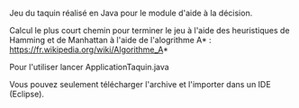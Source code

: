Jeu du taquin réalisé en Java pour le module d'aide à la décision. 

Calcul le plus court chemin pour terminer le jeu à l'aide des heuristiques de Hamming et de Manhattan à l'aide de l'alogrithme A* : https://fr.wikipedia.org/wiki/Algorithme_A*

Pour l'utiliser lancer ApplicationTaquin.java 

Vous pouvez seulement télécharger l'archive et l'importer dans un IDE (Eclipse).